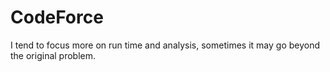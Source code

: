 # CodeForce

I tend to focus more on run time and analysis, sometimes it may go beyond the original problem.

